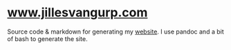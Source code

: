 # www.jillesvangurp.com

Source code & markdown for generating my [website](https://www.jillesvangurp.com). I use pandoc and a bit of bash to generate the site.
